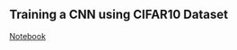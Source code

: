 ## Training a CNN using CIFAR10 Dataset
[Notebook](https://github.com/Jayanth2209/PyTorch_Learning/blob/main/CNN%20-%20CIFAR10/CNN_CIFAR10.ipynb)

